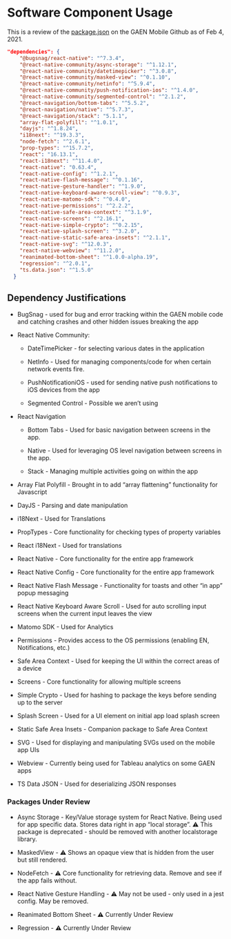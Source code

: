 # Software Component Usage
This is a review of the [package.json](https://github.com/Path-Check/gaen-mobile/blob/develop/package.json) on the GAEN Mobile Github as of Feb 4, 2021.

```json
"dependencies": {
    "@bugsnag/react-native": "^7.3.4",
    "@react-native-community/async-storage": "^1.12.1",
    "@react-native-community/datetimepicker": "^3.0.8",
    "@react-native-community/masked-view": "^0.1.10",
    "@react-native-community/netinfo": "^5.9.4",
    "@react-native-community/push-notification-ios": "^1.4.0",
    "@react-native-community/segmented-control": "^2.1.2",
    "@react-navigation/bottom-tabs": "^5.5.2",
    "@react-navigation/native": "^5.7.3",
    "@react-navigation/stack": "5.1.1",
    "array-flat-polyfill": "^1.0.1",
    "dayjs": "^1.8.24",
    "i18next": "^19.3.3",
    "node-fetch": "^2.6.1",
    "prop-types": "^15.7.2",
    "react": "16.13.1",
    "react-i18next": "^11.4.0",
    "react-native": "0.63.4",
    "react-native-config": "^1.2.1",
    "react-native-flash-message": "^0.1.16",
    "react-native-gesture-handler": "^1.9.0",
    "react-native-keyboard-aware-scroll-view": "^0.9.3",
    "react-native-matomo-sdk": "^0.4.0",
    "react-native-permissions": "^2.2.2",
    "react-native-safe-area-context": "^3.1.9",
    "react-native-screens": "^2.16.1",
    "react-native-simple-crypto": "^0.2.15",
    "react-native-splash-screen": "^3.2.0",
    "react-native-static-safe-area-insets": "^2.1.1",
    "react-native-svg": "^12.0.3",
    "react-native-webview": "^11.2.0",
    "reanimated-bottom-sheet": "^1.0.0-alpha.19",
    "regression": "^2.0.1",
    "ts.data.json": "^1.5.0"
  }
  ```
  ## Dependency Justifications
  * BugSnag - used for bug and error tracking within the GAEN mobile code and catching crashes and other hidden issues breaking the app
  * React Native Community:

     

    * DateTimePicker - for selecting various dates in the application

    

    * NetInfo - Used for managing components/code for when certain network events fire.

    * PushNotificationiOS - used for sending native push notifications to iOS devices from the app

    * Segmented Control - Possible we aren’t using
  * React Navigation
    * Bottom Tabs - Used for basic navigation between screens in the app.

    * Native - Used for leveraging OS level  navigation between screens in the app.

    * Stack - Managing multiple activities going on within the app
  * Array Flat Polyfill - Brought in to add “array flattening” functionality for Javascript

* DayJS - Parsing and date manipulation

* i18Next - Used for Translations



* PropTypes - Core functionality for checking types of property variables

* React i18Next - Used for translations

* React Native - Core functionality for the entire app framework

* React Native Config - Core functionality for the entire app framework

* React Native Flash Message - Functionality for toasts and other “in app” popup messaging

 

* React Native Keyboard Aware Scroll - Used for auto scrolling input screens when the current input leaves the view

* Matomo SDK - Used for Analytics

* Permissions - Provides access to the OS permissions (enabling EN, Notifications, etc.)

* Safe Area Context - Used for keeping the UI within the correct areas of a device

* Screens - Core functionality for allowing multiple screens

* Simple Crypto - Used for hashing to package the keys before sending up to the server

* Splash Screen - Used for a UI element on initial app load splash screen

* Static Safe Area Insets - Companion package to Safe Area Context

* SVG - Used for displaying and manipulating SVGs used on the mobile app UIs

* Webview - Currently being used for Tableau analytics on some GAEN apps



* TS Data JSON - Used for deserializing JSON responses

### Packages Under Review
* Async Storage - Key/Value storage system for React Native. Being used for app specific data. Stores data right in app “local storage”.  ⚠️ This package is deprecated - should be removed with another localstorage library.
* MaskedView - ⚠️ Shows an opaque view that is hidden from the user but still rendered. 
* NodeFetch - ⚠️ Core functionality for retrieving data. Remove and see if the app fails without.
* React Native Gesture Handling - ⚠️ May not be used - only used in a jest config. May be removed.
* Reanimated Bottom Sheet - ⚠️ Currently Under Review

* Regression - ⚠️ Currently Under Review